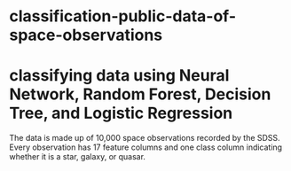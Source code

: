 # classification-public-data-of-space-observations
# classifying data using Neural Network, Random Forest, Decision Tree, and Logistic Regression
The data is made up of 10,000 space observations recorded by the SDSS. Every observation has 17 feature columns and one class column indicating whether it is a star, galaxy, or quasar.
